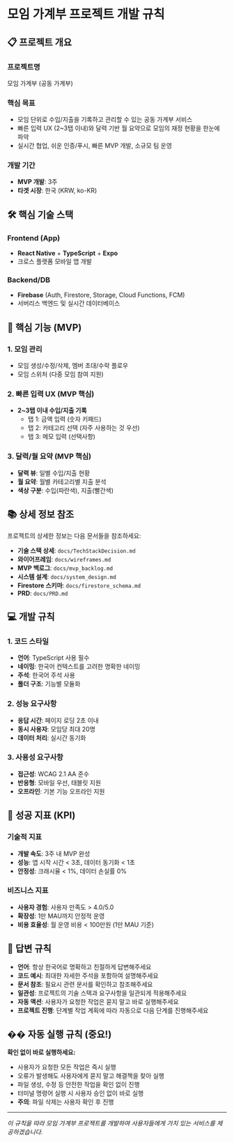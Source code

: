 # 모임 가계부 프로젝트 개발 규칙

## 📋 프로젝트 개요

### 프로젝트명
모임 가계부 (공동 가계부)

### 핵심 목표
- 모임 단위로 수입/지출을 기록하고 관리할 수 있는 공동 가계부 서비스
- 빠른 입력 UX (2~3탭 이내)와 달력 기반 월 요약으로 모임의 재정 현황을 한눈에 파악
- 실시간 협업, 쉬운 인증/푸시, 빠른 MVP 개발, 소규모 팀 운영

### 개발 기간
- **MVP 개발**: 3주
- **타겟 시장**: 한국 (KRW, ko-KR)

## 🛠️ 핵심 기술 스택

### Frontend (App)
- **React Native** + **TypeScript** + **Expo**
- 크로스 플랫폼 모바일 앱 개발

### Backend/DB
- **Firebase** (Auth, Firestore, Storage, Cloud Functions, FCM)
- 서버리스 백엔드 및 실시간 데이터베이스

## 🎯 핵심 기능 (MVP)

### 1. 모임 관리
- 모임 생성/수정/삭제, 멤버 초대/수락 플로우
- 모임 스위처 (다중 모임 참여 지원)

### 2. 빠른 입력 UX (MVP 핵심)
- **2~3탭 이내 수입/지출 기록**
  - 탭 1: 금액 입력 (숫자 키패드)
  - 탭 2: 카테고리 선택 (자주 사용하는 것 우선)
  - 탭 3: 메모 입력 (선택사항)

### 3. 달력/월 요약 (MVP 핵심)
- **달력 뷰**: 일별 수입/지출 현황
- **월 요약**: 월별 카테고리별 지출 분석
- **색상 구분**: 수입(파란색), 지출(빨간색)

## 📚 상세 정보 참조

프로젝트의 상세한 정보는 다음 문서들을 참조하세요:

- **기술 스택 상세**: `docs/TechStackDecision.md`
- **와이어프레임**: `docs/wireframes.md`
- **MVP 백로그**: `docs/mvp_backlog.md`
- **시스템 설계**: `docs/system_design.md`
- **Firestore 스키마**: `docs/firestore_schema.md`
- **PRD**: `docs/PRD.md`

## 💻 개발 규칙

### 1. 코드 스타일
- **언어**: TypeScript 사용 필수
- **네이밍**: 한국어 컨텍스트를 고려한 명확한 네이밍
- **주석**: 한국어 주석 사용
- **폴더 구조**: 기능별 모듈화

### 2. 성능 요구사항
- **응답 시간**: 페이지 로딩 2초 이내
- **동시 사용자**: 모임당 최대 20명
- **데이터 처리**: 실시간 동기화

### 3. 사용성 요구사항
- **접근성**: WCAG 2.1 AA 준수
- **반응형**: 모바일 우선, 태블릿 지원
- **오프라인**: 기본 기능 오프라인 지원

## 🎯 성공 지표 (KPI)

### 기술적 지표
- **개발 속도**: 3주 내 MVP 완성
- **성능**: 앱 시작 시간 < 3초, 데이터 동기화 < 1초
- **안정성**: 크래시율 < 1%, 데이터 손실률 0%

### 비즈니스 지표
- **사용자 경험**: 사용자 만족도 > 4.0/5.0
- **확장성**: 1만 MAU까지 안정적 운영
- **비용 효율성**: 월 운영 비용 < 100만원 (1만 MAU 기준)

## 📝 답변 규칙

- **언어**: 항상 한국어로 명확하고 친절하게 답변해주세요
- **코드 예시**: 최대한 자세한 주석을 포함하여 설명해주세요
- **문서 참조**: 필요시 관련 문서를 확인하고 참조해주세요
- **일관성**: 프로젝트의 기술 스택과 요구사항을 일관되게 적용해주세요
- **자동 액션**: 사용자가 요청한 작업은 묻지 말고 바로 실행해주세요
- **프로젝트 진행**: 단계별 작업 계획에 따라 자동으로 다음 단계를 진행해주세요

## �� 자동 실행 규칙 (중요!)

**확인 없이 바로 실행하세요:**
- 사용자가 요청한 모든 작업은 즉시 실행
- 오류가 발생해도 사용자에게 묻지 말고 해결책을 찾아 실행
- 파일 생성, 수정 등 안전한 작업을 확인 없이 진행
- 터미널 명령어 실행 시 사용자 승인 없이 바로 실행
- **주의**: 파일 삭제는 사용자 확인 후 진행

---

*이 규칙을 따라 모임 가계부 프로젝트를 개발하여 사용자들에게 가치 있는 서비스를 제공하겠습니다.*
